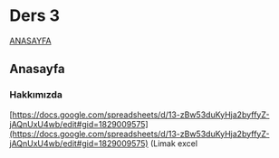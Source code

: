 # Ders 3

[ANASAYFA](./)

## Anasayfa

### Hakkımızda







[https://docs.google.com/spreadsheets/d/13-zBw53duKyHja2byffyZ-jAQnUxU4wb/edit#gid=1829009575](https://docs.google.com/spreadsheets/d/13-zBw53duKyHja2byffyZ-jAQnUxU4wb/edit#gid=1829009575)   (Limak excel



